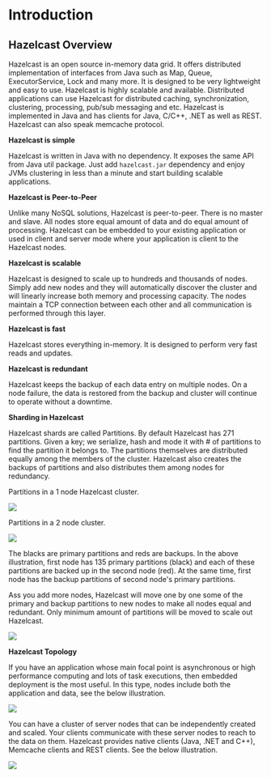 # Introduction

## Hazelcast Overview

Hazelcast is an open source in-memory data grid. It offers distributed implementation of interfaces from Java such as Map, Queue, ExecutorService, Lock and many more. It is designed to be very lightweight and easy to use. Hazelcast is highly scalable and available. Distributed applications can use Hazelcast for distributed caching, synchronization, clustering, processing, pub/sub messaging and etc. Hazelcast is implemented in Java and has clients for Java, C/C++, .NET as well as REST. Hazelcast can also speak memcache protocol.

**Hazelcast is simple**

Hazelcast is written in Java with no dependency. It exposes the same API from Java util package. Just add `hazelcast.jar` dependency and enjoy JVMs clustering in less than a minute and start building scalable applications. 

**Hazelcast is Peer-to-Peer**

Unlike many NoSQL solutions, Hazelcast is peer-to-peer. There is no master and slave. All nodes store equal amount of data and do equal amount of processing. Hazelcast can be embedded to your existing application or used in client and server mode where your application is client to the Hazelcast nodes.

**Hazelcast is scalable**

Hazelcast is designed to scale up to hundreds and thousands of nodes. Simply add new nodes and they will automatically discover the cluster and will linearly increase both memory and processing capacity. The nodes maintain a TCP connection between each other and all communication is performed through this layer.

**Hazelcast is fast**

Hazelcast stores everything in-memory. It is designed to perform very fast reads and updates.

**Hazelcast is redundant**

Hazelcast keeps the backup of each data entry on multiple nodes. On a node failure, the data is restored from the backup and cluster will continue to operate without a downtime.

**Sharding in Hazelcast**

Hazelcast shards are called Partitions. By default Hazelcast has 271 partitions. Given a key; we serialize, hash and mode it with # of partitions to find the partition it belongs to. The partitions themselves are distributed equally among the members of the cluster. Hazelcast also creates the backups of partitions and also distributes them among nodes for redundancy.

Partitions in a 1 node Hazelcast cluster.

![](images/NodePartition.jpg)

Partitions in a 2 node cluster. 

![](images/BackupPartitions.jpg)

The blacks are primary partitions and reds are backups. In the above illustration, first node has 135 primary partitions (black) and each of these partitions are backed up in the second node (red). At the same time, first node has the backup partitions of second node's primary partitions.

Ass you add more nodes, Hazelcast will move one by one some of the primary and backup partitions to new nodes to make all nodes equal and redundant. Only minimum amount of partitions will be moved to scale out Hazelcast.

![](images/4NodeCluster.jpg)


**Hazelcast Topology**

If you have an application whose main focal point is asynchronous or high performance computing and lots of task executions, then embedded deployment is the most useful. In this type, nodes include both the application and data, see the below illustration.

![](images/P2Pcluster.jpg)



You can have a cluster of server nodes that can be independently created and scaled. Your clients communicate with these server nodes to reach to the data on them. Hazelcast provides native clients (Java, .NET and C++), Memcache clients and REST clients. See the below illustration.

![](images/CSCluster.jpg)

